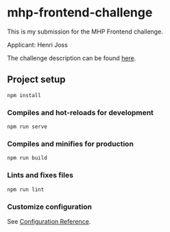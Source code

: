 # mhp-frontend-challenge

This is my submission for the MHP Frontend challenge. 

Applicant: Henri Joss

The challenge description can be found [here](https://github.com/MHP-A-Porsche-Company/coding-challenges/tree/master/Web).

## Project setup
```
npm install
```

### Compiles and hot-reloads for development
```
npm run serve
```

### Compiles and minifies for production
```
npm run build
```

### Lints and fixes files
```
npm run lint
```

### Customize configuration
See [Configuration Reference](https://cli.vuejs.org/config/).
